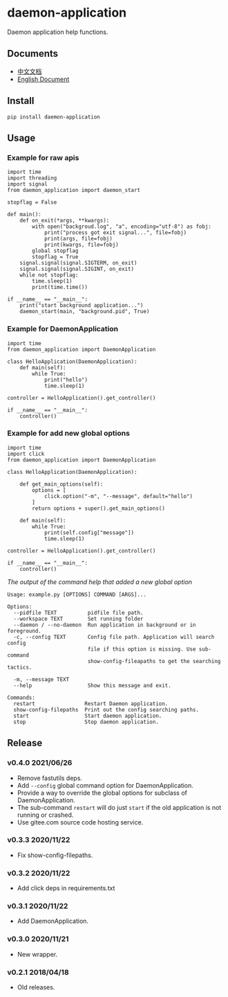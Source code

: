 # daemon-application

Daemon application help functions.

## Documents

- [中文文档](README.md)
- [English Document](README.en.md)

## Install

```
pip install daemon-application
```

## Usage

### Example for raw apis

```
import time
import threading
import signal
from daemon_application import daemon_start

stopflag = False

def main():
    def on_exit(*args, **kwargs):
        with open("backgroud.log", "a", encoding="utf-8") as fobj:
            print("process got exit signal...", file=fobj)
            print(args, file=fobj)
            print(kwargs, file=fobj)
        global stopflag
        stopflag = True
    signal.signal(signal.SIGTERM, on_exit)
    signal.signal(signal.SIGINT, on_exit)
    while not stopflag:
        time.sleep(1)
        print(time.time())

if __name__ == "__main__":
    print("start background application...")
    daemon_start(main, "background.pid", True)
```

### Example for DaemonApplication

```
import time
from daemon_application import DaemonApplication

class HelloApplication(DaemonApplication):
    def main(self):
        while True:
            print("hello")
            time.sleep(1)

controller = HelloApplication().get_controller()

if __name__ == "__main__":
    controller()

```

### Example for add new global options

```
import time
import click
from daemon_application import DaemonApplication

class HelloApplication(DaemonApplication):

    def get_main_options(self):
        options = [
            click.option("-m", "--message", default="hello")
        ]
        return options + super().get_main_options()

    def main(self):
        while True:
            print(self.config["message"])
            time.sleep(1)

controller = HelloApplication().get_controller()

if __name__ == "__main__":
    controller()
```

*The output of the command help that added a new global option*

```
Usage: example.py [OPTIONS] COMMAND [ARGS]...

Options:
  --pidfile TEXT          pidfile file path.
  --workspace TEXT        Set running folder
  --daemon / --no-daemon  Run application in background or in foreground.
  -c, --config TEXT       Config file path. Application will search config
                          file if this option is missing. Use sub-command
                          show-config-fileapaths to get the searching tactics.

  -m, --message TEXT
  --help                  Show this message and exit.

Commands:
  restart                Restart Daemon application.
  show-config-filepaths  Print out the config searching paths.
  start                  Start daemon application.
  stop                   Stop daemon application.
```

## Release

### v0.4.0 2021/06/26

- Remove fastutils deps.
- Add `--config` global command option for DaemonApplication.
- Provide a way to override the global options for subclass of DaemonApplication.
- The sub-command `restart` will do just `start` if the old application is not running or crashed.
- Use gitee.com source code hosting service.

### v0.3.3 2020/11/22

- Fix show-config-filepaths.

### v0.3.2 2020/11/22

- Add click deps in requirements.txt

### v0.3.1 2020/11/22

- Add DaemonApplication.

### v0.3.0 2020/11/21

- New wrapper.

### v0.2.1 2018/04/18

- Old releases.
